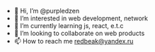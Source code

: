 - 👋 Hi, I’m @purpledzen
- 👀 I’m interested in web development, network
- 🌱 I’m currently learning js, react, e.t.c
- 💞️ I’m looking to collaborate on web products
- 📫 How to reach me redbeak@yandex.ru

<!---
purpledzen/purpledzen is a ✨ special ✨ repository because its `README.md` (this file) appears on your GitHub profile.
You can click the Preview link to take a look at your changes.
--->
